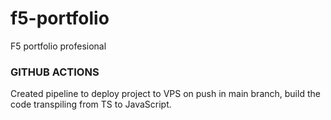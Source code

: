 # f5-portfolio
F5 portfolio profesional

### GITHUB ACTIONS

Created pipeline to deploy project to VPS on push in main branch, build the code transpiling from TS to JavaScript.